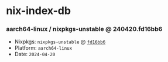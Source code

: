 # nix-index-db
### aarch64-linux / nixpkgs-unstable @ 240420.fd16bb6
- Nixpkgs: `nixpkgs-unstable` @ [`fd16bb6`](https://github.com/NixOS/nixpkgs/commit/fd16bb6d3bcca96039b11aa52038fafeb6e4f4be)
- Platform: `aarch64-linux`
- Date: `2024-04-20`
